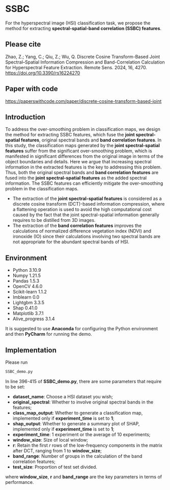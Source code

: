# SSBC
For the hyperspectral image (HSI) classification task, we propose the method for extracting **spectral-spatial-band correlation (SSBC) features**. 

## Please cite
Zhao, Z.; Yang, C.; Qiu, Z.; Wu, Q. Discrete Cosine Transform-Based Joint Spectral–Spatial Information Compression and Band-Correlation Calculation for Hyperspectral Feature Extraction. Remote Sens. 2024, 16, 4270. https://doi.org/10.3390/rs16224270

## Paper with code
https://paperswithcode.com/paper/discrete-cosine-transform-based-joint

## Introduction
To address the over-smoothing problem in classification maps, we design the method for extracting SSBC features, which fuse the **joint spectral-spatial features**, original spectral bands and **band correlation features**. In this study, the classification maps generated by the **joint spectral-spatial features** suffer from the significant over-smoothing problem, which is manifested in significant differences from the original image in terms of the object boundaries and details. Here we argue that increasing spectral information in the extracted features is the key to addressing this problem. Thus, both the original spectral bands and **band correlation features** are fused into the **joint spectral-spatial features** as the added spectral information. The SSBC features can efficiently mitigate the over-smoothing problem in the classification maps.

- The extraction of the **joint spectral-spatial features** is considered as a discrete cosine transform (DCT)-based information compression, where a flattening operation is used to avoid the high computational cost caused by the fact that the joint spectral-spatial information generally requires to be distilled from 3D images.
- The extraction of the **band correlation features** improves the calculations of normalized difference vegetation index (NDVI) and ironoxide (IO) since their calculations involving two spectral bands are not appropriate for the abundant spectral bands of HSI.

## Environment
- Python 3.10.9
- Numpy 1.21.5
- Pandas 1.5.3
- OpenCV 4.6.0
- Scikit-learn 1.1.2
- Imblearn 0.0
- Lightgbm 3.3.5
- Shap 0.41.0
- Matplotlib 3.7.1
- Alive_progress 3.1.4

It is suggested to use **Anaconda** for configuring the Python environment and then **PyCharm** for running the demo.

## Implementation
Please run

```python
SSBC_demo.py
```

In line 396-415 of **SSBC_demo.py**, there are some parameters that require to be set:

- **dataset_name**: Choose a HSI dataset you wish;
- **original_spectral**: Whether to involve original spectral bands in the features;
- **class_map_output**: Whether to generate a classification map, implemented only if **experiment_time** is set to **1**;
- **shap_output**: Whether to generate a summary plot of SHAP, implemented only if **experiment_time** is set to **1**;
- **experiment_time**: 1 experiment or the average of 10 experiments;
- **window_size**: Size of local window;
- **r**: Retain the first *r* rows of the low-frequency components in the matrix after DCT, ranging from 1 to **window_size**;
- **band_range**: Number of groups in the calculation of the band correlation features;
- **test_size**: Proportion of test set divided.

where **window_size**, **r** and **band_range** are the key parameters in terms of performance.



